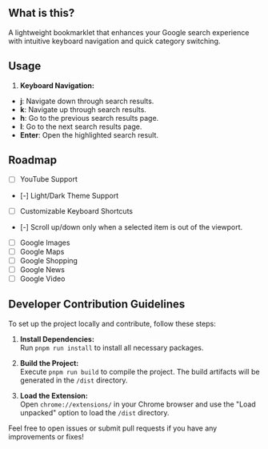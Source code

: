 ## What is this?
A lightweight bookmarklet that enhances your Google search experience with intuitive keyboard navigation and quick category switching.

## Usage
1. **Keyboard Navigation:**
  - **j**: Navigate down through search results.
  - **k**: Navigate up through search results.
  - **h**: Go to the previous search results page.
  - **l**: Go to the next search results page.
  - **Enter**: Open the highlighted search result.

## Roadmap
- [ ] YouTube Support
- [-] Light/Dark Theme Support
- [ ] Customizable Keyboard Shortcuts
- [-] Scroll up/down only when a selected item is out of the viewport.
- [ ] Google Images
- [ ] Google Maps
- [ ] Google Shopping
- [ ] Google News
- [ ] Google Video

## Developer Contribution Guidelines

To set up the project locally and contribute, follow these steps:

1. **Install Dependencies:**  
   Run `pnpm run install` to install all necessary packages.

2. **Build the Project:**  
   Execute `pnpm run build` to compile the project. The build artifacts will be generated in the `/dist` directory.

3. **Load the Extension:**  
   Open `chrome://extensions/` in your Chrome browser and use the "Load unpacked" option to load the `/dist` directory.

Feel free to open issues or submit pull requests if you have any improvements or fixes!

